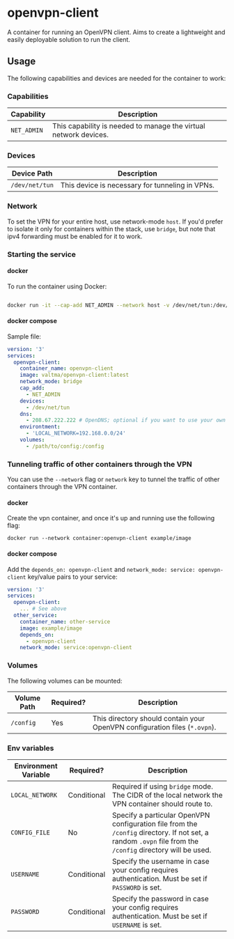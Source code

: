 # openvpn-client

A container for running an OpenVPN client. Aims to create a lightweight and easily deployable solution to run the client.

## Usage

The following capabilities and devices are needed for the container to work:

### Capabilities

| Capability | Description |
|-------------|--------------------------------------------------------------------------------------------------------|
| `NET_ADMIN` | This capability is needed to manage the virtual network devices. |

### Devices

| Device Path | Description |
|-------------------|---------------------------------------------------------|
| `/dev/net/tun` | This device is necessary for tunneling in VPNs. |

### Network
To set the VPN for your entire host, use network-mode `host`. If you'd prefer to isolate it only for containers within the stack, use `bridge`, but note that ipv4 forwarding must be enabled for it to work.

### Starting the service

#### docker
  
To run the container using Docker:

```bash

docker run -it --cap-add NET_ADMIN --network host -v /dev/net/tun:/dev/net/tun -v /path/to/config:/config -e CONFIG_FILE=your_config.ovpn valtma/openvpn-client:latest

```

#### docker compose

Sample file:

```yaml
version: '3'
services:
  openvpn-client:
    container_name: openvpn-client
    image: valtma/openvpn-client:latest
    network_mode: bridge
    cap_add:
      - NET_ADMIN
    devices:
      - /dev/net/tun
    dns:
      - 208.67.222.222 # OpenDNS; optional if you want to use your own DNS
    environtment:
      - 'LOCAL_NETWORK=192.168.0.0/24'
    volumes:
      - /path/to/config:/config
```

### Tunneling traffic of other containers through the VPN

You can use the `--network` flag or `network` key to tunnel the traffic of other containers through the VPN container.

#### docker
Create the vpn container, and once it's up and running use the following flag:

```
docker run --network container:openvpn-client example/image
```

#### docker compose
Add the `depends_on: openvpn-client` and `network_mode: service: openvpn-client` key/value pairs to your service:

```yaml
version: '3'
services:
  openvpn-client:
    ... # See above
  other_service:
    container_name: other-service
    image: example/image
    depends_on:
      - openvpn-client
    network_mode: service:openvpn-client

```

### Volumes

The following volumes can be mounted:

| Volume Path | Required? | Description |
|---------------|---------------|---------------------------------------------------------------------------------------------------------|
| `/config` | Yes | This directory should contain your OpenVPN configuration files (`*.ovpn`). |

### Env variables

| Environment Variable | Required? | Description |
|----------------------|---------------|-----------------------------------------------------------------------------------------------------------------|
| `LOCAL_NETWORK` | Conditional | Required if using `bridge` mode. The CIDR of the local network the VPN container should route to. |
| `CONFIG_FILE` | No | Specify a particular OpenVPN configuration file from the `/config` directory. If not set, a random `.ovpn` file from the `/config` directory will be used. |
| `USERNAME` | Conditional | Specify the username in case your config requires authentication. Must be set if `PASSWORD` is set. |
| `PASSWORD` | Conditional | Specify the password in case your config requires authentication. Must be set if `USERNAME` is set. |

